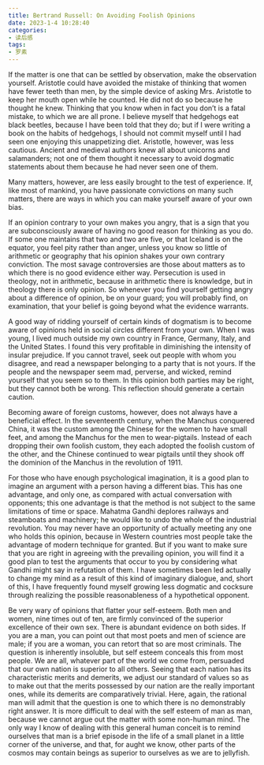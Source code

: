 ```yaml
---
title: Bertrand Russell: On Avoiding Foolish Opinions
date: 2023-1-4 10:28:40
categories: 
- 读后感
tags:
- 罗素
---
```


If the matter is one that can be settled by observation, make the observation yourself. Aristotle could have avoided the mistake of thinking that women have fewer teeth than men, by the simple device of asking Mrs. Aristotle to keep her mouth open while he counted. He did not do so because he thought he knew. Thinking that you know when in fact you don’t is a fatal mistake, to which we are all prone. I believe myself that hedgehogs eat black beetles, because I have been told that they do; but if I were writing a book on the habits of hedgehogs, I should not commit myself until I had seen one enjoying this unappetizing diet. Aristotle, however, was less cautious. Ancient and medieval authors knew all about unicorns and salamanders; not one of them thought it necessary to avoid dogmatic statements about them because he had never seen one of them.

Many matters, however, are less easily brought to the test of experience. If, like most of mankind, you have passionate convictions on many such matters, there are ways in which you can make yourself aware of your own bias.

If an opinion contrary to your own makes you angry, that is a sign that you are subconsciously aware of having no good reason for thinking as you do. If some one maintains that two and two are five, or that Iceland is on the equator, you feel pity rather than anger, unless you know so little of arithmetic or geography that his opinion shakes your own contrary conviction. The most savage controversies are those about matters as to which there is no good evidence either way. Persecution is used in theology, not in arithmetic, because in arithmetic there is knowledge, but in theology there is only opinion. So whenever you find yourself getting angry about a difference of opinion, be on your guard; you will probably find, on examination, that your belief is going beyond what the evidence warrants.

A good way of ridding yourself of certain kinds of dogmatism is to become aware of opinions held in social circles different from your own. When I was young, I lived much outside my own country in France, Germany, Italy, and the United States. I found this very profitable in diminishing the intensity of insular prejudice. If you cannot travel, seek out people with whom you disagree, and read a newspaper belonging to a party that is not yours. If the people and the newspaper seem mad, perverse, and wicked, remind yourself that you seem so to them. In this opinion both parties may be right, but they cannot both be wrong. This reflection should generate a certain caution.

Becoming aware of foreign customs, however, does not always have a beneficial effect. In the seventeenth century, when the Manchus conquered China, it was the custom among the Chinese for the women to have small feet, and among the Manchus for the men to wear-pigtails. Instead of each dropping their own foolish custom, they each adopted the foolish custom of the other, and the Chinese continued to wear pigtails until they shook off the dominion of the Manchus in the revolution of 1911.

For those who have enough psychological imagination, it is a good plan to imagine an argument with a person having a different bias. This has one advantage, and only one, as compared with actual conversation with opponents; this one advantage is that the method is not subject to the same limitations of time or space. Mahatma Gandhi deplores railways and steamboats and machinery; he would like to undo the whole of the industrial revolution. You may never have an opportunity of actually meeting any one who holds this opinion, because in Western countries most people take the advantage of modern technique for granted. But if you want to make sure that you are right in agreeing with the prevailing opinion, you will find it a good plan to test the arguments that occur to you by considering what Gandhi might say in refutation of them. I have sometimes been led actually to change my mind as a result of this kind of imaginary dialogue, and, short of this, I have frequently found myself growing less dogmatic and cocksure through realizing the possible reasonableness of a hypothetical opponent.

Be very wary of opinions that flatter your self-esteem. Both men and women, nine times out of ten, are firmly convinced of the superior excellence of their own sex. There is abundant evidence on both sides. If you are a man, you can point out that most poets and men of science are male; if you are a woman, you can retort that so are most criminals. The question is inherently insoluble, but self esteem conceals this from most people. We are all, whatever part of the world we come from, persuaded that our own nation is superior to all others. Seeing that each nation has its characteristic merits and demerits, we adjust our standard of values so as to make out that the merits possessed by our nation are the really important ones, while its demerits are comparatively trivial. Here, again, the rational man will admit that the question is one to which there is no demonstrably right answer. It is more difficult to deal with the self esteem of man as man, because we cannot argue out the matter with some non-human mind. The only way I know of dealing with this general human conceit is to remind ourselves that man is a brief episode in the life of a small planet in a little corner of the universe, and that, for aught we know, other parts of the cosmos may contain beings as superior to ourselves as we are to jellyfish.
